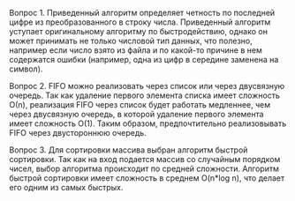 Вопрос 1.
Приведенный алгоритм определяет четность по последней цифре из преобразованного в строку числа. Приведенный алгоритм уступает оригинальному алгоритму по быстродействию, однако он может принимать не только числовой тип данных, что полезно, например если число взято из файла и по какой-то причине в нем содержатся ошибки (например, одна из цифр в середине заменена на символ).

 Вопрос 2.
 FIFO можно реализовать через список или через двусвязную очередь.
 Так как удаление первого элемента списка имеет сложность О(n), реализация FIFO через список будет работать медленнее, чем через двусвязную очередь, в которой удаление первого элемента имеет сложность О(1). Таким образом, предпочтительно реализовывать FIFO через двустороннюю очередь.
 
 Вопрос 3.
 Для сортировки массива выбран алгоритм быстрой сортировки. Так как на вход подается массив со случайным порядком чисел, выбор алгоритма происходит по средней сложности. Алгоритм быстрой сортировки имеет сложность в среднем O(n*log n), что делает его одним из самых быстрых.
